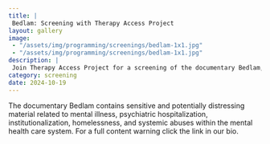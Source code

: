 ```yaml
---
title: |
 Bedlam: Screening with Therapy Access Project
layout: gallery
image:
 - "/assets/img/programming/screenings/bedlam-1x1.jpg"
 - "/assets/img/programming/screenings/bedlam-1x1.jpg"
description: |
 Join Therapy Access Project for a screening of the documentary Bedlam, followed by a conversation about dismantling systemic harms and envisioning equitable, community-driven approaches to mental health care.
category: screening
date: 2024-10-19
---
```

The documentary Bedlam contains sensitive and potentially distressing material related to mental illness, psychiatric hospitalization, institutionalization, homelessness, and systemic abuses within the mental health care system. For a full content warning click the link in our bio.